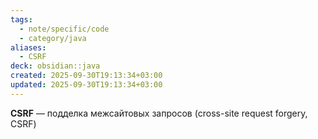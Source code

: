 ```yaml
---
tags:
  - note/specific/code
  - category/java
aliases:
  - CSRF
deck: obsidian::java
created: 2025-09-30T19:13:34+03:00
updated: 2025-09-30T19:13:34+03:00
---
```


**CSRF**
—
подделка межсайтовых запросов (cross-site request forgery, CSRF)
